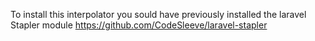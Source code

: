 To install this interpolator you sould have previously installed the laravel Stapler module https://github.com/CodeSleeve/laravel-stapler
